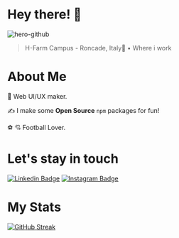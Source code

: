 # Hey there! 👋
![hero-github](https://github.com/user-attachments/assets/6f930b71-90c8-4ca5-ac74-e2d25cac4fe5)

> H-Farm Campus - Roncade, Italy📍 • Where i work

# About Me

🌈 Web UI/UX maker.

✍️ I make some **Open Source** `npm` packages for fun!

⚽️ 💘 Football Lover.

# Let's stay in touch

[![Linkedin Badge](https://img.shields.io/badge/-matteobertoldo-blue?style=flat&logo=Linkedin&logoColor=white)](https://www.linkedin./in/matteobertoldo)
[![Instagram Badge](https://img.shields.io/badge/-matteo.bertoldo-%23E4405F?style=flat&logo=Instagram&logoColor=white)](https://www.instagram.com/matteo.bertoldo)

# My Stats

[![GitHub Streak](http://github-readme-streak-stats.herokuapp.com?user=matteobertoldo&theme=dark&background=0f0e0f)](https://git.io/streak-stats) 

